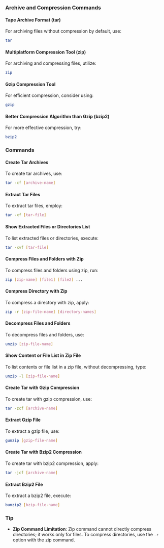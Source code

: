 ### Archive and Compression Commands

#### Tape Archive Format (tar)
For archiving files without compression by default, use:
```bash
tar
```

#### Multiplatform Compression Tool (zip)
For archiving and compressing files, utilize:
```bash
zip
```

#### Gzip Compression Tool
For efficient compression, consider using:
```bash
gzip
```

#### Better Compression Algorithm than Gzip (bzip2)
For more effective compression, try:
```bash
bzip2
```

### Commands

#### Create Tar Archives
To create tar archives, use:
```bash
tar -cf [archive-name]
```

#### Extract Tar Files
To extract tar files, employ:
```bash
tar -xf [tar-file]
```

#### Show Extracted Files or Directories List
To list extracted files or directories, execute:
```bash
tar -xvf [tar-file]
```

#### Compress Files and Folders with Zip
To compress files and folders using zip, run:
```bash
zip [zip-name] [file1] [file2] ...
```

#### Compress Directory with Zip
To compress a directory with zip, apply:
```bash
zip -r [zip-file-name] [directory-names]
```

#### Decompress Files and Folders
To decompress files and folders, use:
```bash
unzip [zip-file-name]
```

#### Show Content or File List in Zip File
To list contents or file list in a zip file, without decompressing, type:
```bash
unzip -l [zip-file-name]
```

#### Create Tar with Gzip Compression
To create tar with gzip compression, use:
```bash
tar -zcf [archive-name]
```

#### Extract Gzip File
To extract a gzip file, use:
```bash
gunzip [gzip-file-name]
```

#### Create Tar with Bzip2 Compression
To create tar with bzip2 compression, apply:
```bash
tar -jcf [archive-name]
```

#### Extract Bzip2 File
To extract a bzip2 file, execute:
```bash
bunzip2 [bzip-file-name]
```

### Tip
- **Zip Command Limitation**: Zip command cannot directly compress directories; it works only for files. To compress directories, use the `-r` option with the zip command.
